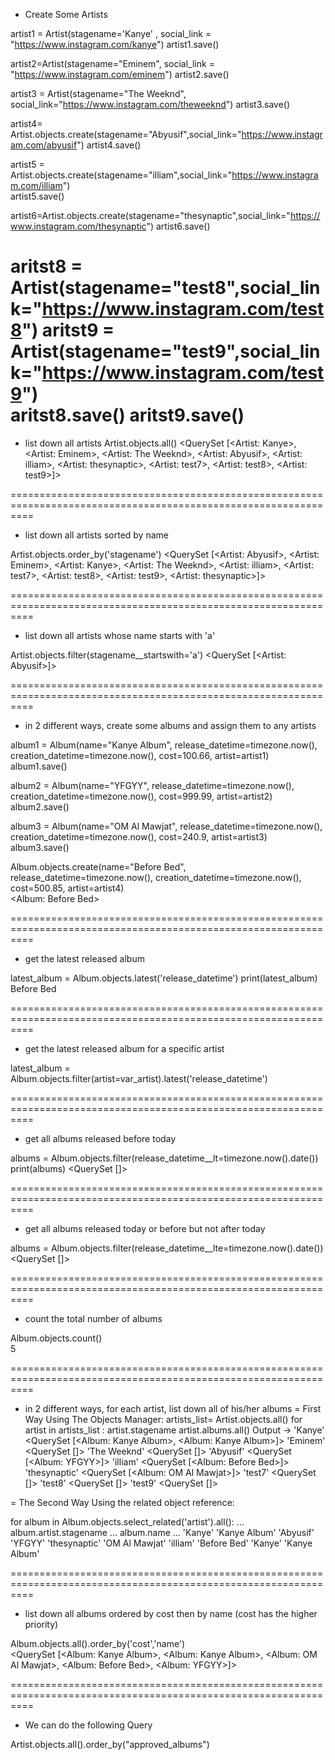 - Create Some Artists

artist1 = Artist(stagename='Kanye' , social_link = "https://www.instagram.com/kanye")
artist1.save()

artist2=Artist(stagename="Eminem", social_link = "https://www.instagram.com/eminem")
artist2.save()

artist3 = Artist(stagename="The Weeknd", social_link="https://www.instagram.com/theweeknd")
artist3.save()

artist4= Artist.objects.create(stagename="Abyusif",social_link="https://www.instagram.com/abyusif")
artist4.save()

artist5 = Artist.objects.create(stagename="illiam",social_link="https://www.instagram.com/illiam")  
artist5.save()

artist6=Artist.objects.create(stagename="thesynaptic",social_link="https://www.instagram.com/thesynaptic")
artist6.save()

aritst8 = Artist(stagename="test8",social_link="https://www.instagram.com/test8")
aritst9 = Artist(stagename="test9",social_link="https://www.instagram.com/test9")  
aritst8.save()
aritst9.save()
================================================================================================================

- list down all artists
  Artist.objects.all()
  <QuerySet [<Artist: Kanye>, <Artist: Eminem>, <Artist: The Weeknd>, <Artist: Abyusif>, <Artist: illiam>, <Artist: thesynaptic>, <Artist: test7>, <Artist: test8>, <Artist:
  test9>]>

================================================================================================================

- list down all artists sorted by name

Artist.objects.order_by('stagename')
<QuerySet [<Artist: Abyusif>, <Artist: Eminem>, <Artist: Kanye>, <Artist: The Weeknd>, <Artist: illiam>, <Artist: test7>, <Artist: test8>, <Artist: test9>, <Artist: thesynaptic>]>

================================================================================================================

- list down all artists whose name starts with 'a'

Artist.objects.filter(stagename\_\_startswith='a')
<QuerySet [<Artist: Abyusif>]>

================================================================================================================

- in 2 different ways, create some albums and assign them to any artists

album1 = Album(name="Kanye Album", release_datetime=timezone.now(), creation_datetime=timezone.now(), cost=100.66, artist=artist1)
album1.save()

album2 = Album(name="YFGYY", release_datetime=timezone.now(), creation_datetime=timezone.now(), cost=999.99, artist=artist2)
album2.save()

album3 = Album(name="OM Al Mawjat", release_datetime=timezone.now(), creation_datetime=timezone.now(), cost=240.9, artist=artist3)
album3.save()

Album.objects.create(name="Before Bed", release_datetime=timezone.now(), creation_datetime=timezone.now(), cost=500.85, artist=artist4)  
<Album: Before Bed>

================================================================================================================

- get the latest released album

latest_album = Album.objects.latest('release_datetime')
print(latest_album)
Before Bed

================================================================================================================

- get the latest released album for a specific artist

latest_album = Album.objects.filter(artist=var_artist).latest('release_datetime')

================================================================================================================

- get all albums released before today

albums = Album.objects.filter(release_datetime\_\_lt=timezone.now().date())
print(albums)
<QuerySet []>

================================================================================================================

- get all albums released today or before but not after today

albums = Album.objects.filter(release_datetime\_\_lte=timezone.now().date())  
<QuerySet []>

================================================================================================================

- count the total number of albums

Album.objects.count()  
5

================================================================================================================

- in 2 different ways, for each artist, list down all of his/her albums
  = First Way Using The Objects Manager:
  artists_list= Artist.objects.all()
  for artist in artists_list :
  artist.stagename
  artist.albums.all()
  Output ->
  'Kanye'
  <QuerySet [<Album: Kanye Album>, <Album: Kanye Album>]>
  'Eminem'
  <QuerySet []>
  'The Weeknd'
  <QuerySet []>
  'Abyusif'
  <QuerySet [<Album: YFGYY>]>
  'illiam'
  <QuerySet [<Album: Before Bed>]>
  'thesynaptic'
  <QuerySet [<Album: OM Al Mawjat>]>
  'test7'
  <QuerySet []>
  'test8'
  <QuerySet []>
  'test9'
  <QuerySet []>

= The Second Way Using the related object reference:

for album in Album.objects.select_related('artist').all():
... album.artist.stagename
... album.name
...
'Kanye'
'Kanye Album'
'Abyusif'
'YFGYY'
'thesynaptic'
'OM Al Mawjat'
'illiam'
'Before Bed'
'Kanye'
'Kanye Album'

================================================================================================================

- list down all albums ordered by cost then by name (cost has the higher priority)

Album.objects.all().order_by('cost','name')  
<QuerySet [<Album: Kanye Album>, <Album: Kanye Album>, <Album: OM Al Mawjat>, <Album: Before Bed>, <Album: YFGYY>]>

================================================================================================================

- We can do the following Query

Artist.objects.all().order_by("approved_albums")
